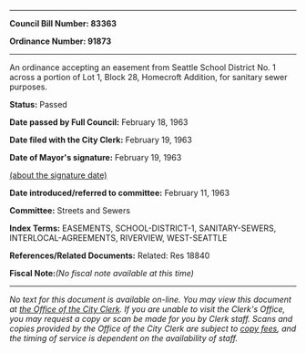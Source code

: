 

********

**Council Bill Number: 83363**
   
**Ordinance Number: 91873**
********

 An ordinance accepting an easement from Seattle School District No. 1 across a portion of Lot 1, Block 28, Homecroft Addition, for sanitary sewer purposes.

**Status:** Passed
   
**Date passed by Full Council:** February 18, 1963
   
**Date filed with the City Clerk:** February 19, 1963
   
**Date of Mayor's signature:** February 19, 1963
   
[(about the signature date)](/~public/approvaldate.htm)
   
   
   
**Date introduced/referred to committee:** February 11, 1963
   
**Committee:** Streets and Sewers
   
   
**Index Terms:** EASEMENTS, SCHOOL-DISTRICT-1, SANITARY-SEWERS, INTERLOCAL-AGREEMENTS, RIVERVIEW, WEST-SEATTLE

**References/Related Documents:** Related: Res 18840

**Fiscal Note:**_(No fiscal note available at this time)_
********

_No text for this document is available on-line. You may view this document at [the Office of the City Clerk](http://www.seattle.gov/leg/clerk/contactUs.htm). If you are unable to visit the Clerk's Office, you may request a copy or scan be made for you by Clerk staff. Scans and copies provided by the Office of the City Clerk are subject to [copy fees](http://clerk.seattle.gov/~public/clerkfees.htm), and the timing of service is dependent on the availability of staff._


